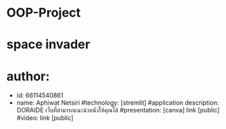 # OOP-Project
# space invader
# author: 
  * id: 66114540861
  * name: Aphiwat Netsiri
#technology: [stremlit]
#application description: DORAIDE เว็บที่สามารถแนะนำหนังให้คุณได้
#presentation: [canva] link [public]
#video: link [public]

